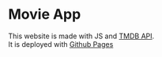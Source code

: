 # Movie App 
 This website is made with JS and [TMDB API](https://developers.themoviedb.org/3/getting-started/introduction). <br>
 It is deployed with [Github Pages](https://aditya-517.github.io/movie-app/)
